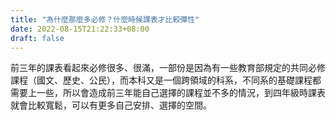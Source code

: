 ```yaml
---
title: "為什麼那麼多必修？什麼時候課表才比較彈性"
date: 2022-08-15T21:22:33+08:00
draft: false
---
```


前三年的課表看起來必修很多、很滿，一部份是因為有一些教育部規定的共同必修課程（國文、歷史、公民），而本科又是一個跨領域的科系，不同系的基礎課程都需要上一些，所以會造成前三年能自己選擇的課程並不多的情況，到四年級時課表就會比較寬鬆，可以有更多自己安排、選擇的空間。
